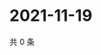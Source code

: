 # 2021-11-19

共 0 条

<!-- BEGIN WEIBO -->
<!-- 最后更新时间 Fri Nov 19 2021 07:14:32 GMT+0800 (China Standard Time) -->

<!-- END WEIBO -->
